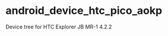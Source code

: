 android_device_htc_pico_aokp
============================

Device tree for HTC Explorer JB MR-1 4.2.2
